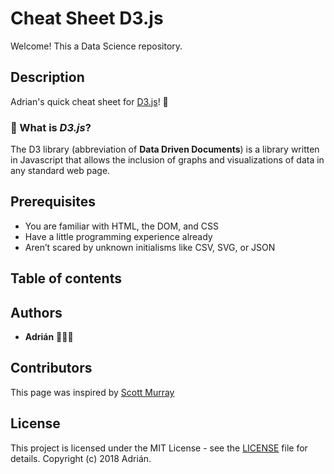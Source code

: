 #  Cheat Sheet D3.js
Welcome! This a Data Science repository.

## Description

Adrian's quick cheat sheet for [D3.js](https://d3js.org/)! 🚀

### 📝 What is _D3.js_? 
The D3 library (abbreviation of **Data Driven Documents**) is a library written in Javascript that allows the inclusion of graphs and visualizations of data in any standard web page.

## Prerequisites

* You are familiar with HTML, the DOM, and CSS
* Have a little programming experience already
* Aren’t scared by unknown initialisms like CSV, SVG, or JSON


## Table of contents

## Authors

* **Adrián**  👨🏻‍💻

## Contributors

This page was inspired by [Scott Murray](https://github.com/alignedleft)

## License

This project is licensed under the MIT License - see the [LICENSE](LICENSE) file for details.
Copyright (c) 2018 Adrián.

